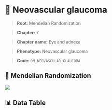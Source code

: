 # 🧪 Neovascular glaucoma

> **Root:** Mendelian Randomization

> **Chapter:** 7  

> **Chapter name:** Eye and adnexa

> **Phenotype:** Neovascular glaucoma  

> **Code:** `DM_NEOVASCULAR_GLAUCOMA`

## 🧬 Mendelian Randomization  

<img src="/MR/Figures/Forward/DM_NEOVASCULAR_GLAUCOMA.png"/>

## 📊 Data Table

<CsvTableMRF src="/MR_Data/Forward/DM_NEOVASCULAR_GLAUCOMA.csv"/>
